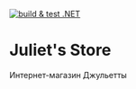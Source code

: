 [![build & test .NET](https://github.com/kanadeiar/JulietsStore/actions/workflows/dotnet.yml/badge.svg)](https://github.com/kanadeiar/JulietsStore/actions/workflows/dotnet.yml)

# Juliet's Store

Интернет-магазин Джульетты
